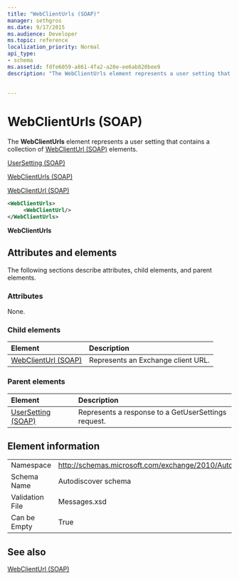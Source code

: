 ```yaml
---
title: "WebClientUrls (SOAP)"
manager: sethgros
ms.date: 9/17/2015
ms.audience: Developer
ms.topic: reference
localization_priority: Normal
api_type:
- schema
ms.assetid: fdfe6059-a861-4fa2-a20e-ee6ab820bee9
description: "The WebClientUrls element represents a user setting that contains a collection of WebClientUrl (SOAP) elements."
 
 
---
```


# WebClientUrls (SOAP)

The **WebClientUrls** element represents a user setting that contains a collection of [WebClientUrl (SOAP)](webclienturl-soap.md) elements. 
  
[UserSetting (SOAP)](usersetting-soap.md)
  
[WebClientUrls (SOAP)](webclienturls-soap.md)
  
[WebClientUrl (SOAP)](webclienturl-soap.md)
  
```XML
<WebClientUrls>
     <WebClientUrl/>
</WebClientUrls>

```

 **WebClientUrls**
## Attributes and elements

The following sections describe attributes, child elements, and parent elements.
  
### Attributes

None.
  
### Child elements

|**Element**|**Description**|
|:-----|:-----|
|[WebClientUrl (SOAP)](webclienturl-soap.md) <br/> |Represents an Exchange client URL.  <br/> |
   
### Parent elements

|**Element**|**Description**|
|:-----|:-----|
|[UserSetting (SOAP)](usersetting-soap.md) <br/> |Represents a response to a GetUserSettings request.  <br/> |
   
## Element information

|||
|:-----|:-----|
|Namespace  <br/> |http://schemas.microsoft.com/exchange/2010/Autodiscover  <br/> |
|Schema Name  <br/> |Autodiscover schema  <br/> |
|Validation File  <br/> |Messages.xsd  <br/> |
|Can be Empty  <br/> |True  <br/> |
   
## See also



[WebClientUrl (SOAP)](webclienturl-soap.md)

